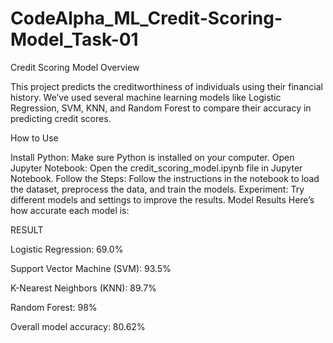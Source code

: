 # CodeAlpha_ML_Credit-Scoring-Model_Task-01

Credit Scoring Model
Overview

This project predicts the creditworthiness of individuals using their financial history. We’ve used several machine learning models like Logistic Regression, SVM, KNN, and Random Forest to compare their accuracy in predicting credit scores.

How to Use

Install Python: Make sure Python is installed on your computer.
Open Jupyter Notebook: Open the credit_scoring_model.ipynb file in Jupyter Notebook.
Follow the Steps: Follow the instructions in the notebook to load the dataset, preprocess the data, and train the models.
Experiment: Try different models and settings to improve the results.
Model Results
Here’s how accurate each model is:

RESULT

Logistic Regression: 69.0%

Support Vector Machine (SVM): 93.5%

K-Nearest Neighbors (KNN): 89.7%

Random Forest: 98%

Overall model accuracy: 80.62%
